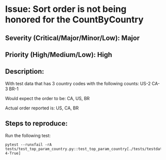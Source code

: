 # Issue: Sort order is not being honored for the CountByCountry

## Severity (Critical/Major/Minor/Low): Major

## Priority (High/Medium/Low): High

## Description:

With test data that has 3 country codes with the following counts:
US-2
CA-3
BR-1

Would expect the order to be:   CA, US, BR

Actual order reported is:  US, CA, BR

## Steps to reproduce:

Run the following test:

```
pytest --runxfail -rA tests/test_top_param_country.py::test_top_param_country[./tests/testdata/users_3_CA_1_BG_2_US.dat-4-True]
```



